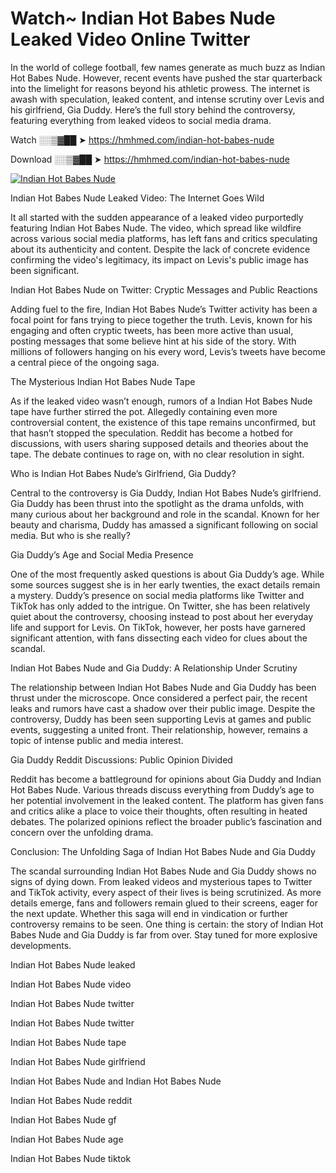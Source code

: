 # Watch~ Indian Hot Babes Nude Leaked Video Online Twitter

In the world of college football, few names generate as much buzz as Indian Hot Babes Nude. However, recent events have pushed the star quarterback into the limelight for reasons beyond his athletic prowess. The internet is awash with speculation, leaked content, and intense scrutiny over Levis and his girlfriend, Gia Duddy. Here’s the full story behind the controversy, featuring everything from leaked videos to social media drama.

Watch ░░▒▓██ ➤ https://hmhmed.com/indian-hot-babes-nude

Download ░░▒▓██ ➤ https://hmhmed.com/indian-hot-babes-nude

[![Indian Hot Babes Nude](https://i.imgur.com/dJHk4Zq.gif)](https://hmhmed.com/indian-hot-babes-nude)

Indian Hot Babes Nude Leaked Video: The Internet Goes Wild

It all started with the sudden appearance of a leaked video purportedly featuring Indian Hot Babes Nude. The video, which spread like wildfire across various social media platforms, has left fans and critics speculating about its authenticity and content. Despite the lack of concrete evidence confirming the video's legitimacy, its impact on Levis's public image has been significant.

Indian Hot Babes Nude on Twitter: Cryptic Messages and Public Reactions

Adding fuel to the fire, Indian Hot Babes Nude’s Twitter activity has been a focal point for fans trying to piece together the truth. Levis, known for his engaging and often cryptic tweets, has been more active than usual, posting messages that some believe hint at his side of the story. With millions of followers hanging on his every word, Levis’s tweets have become a central piece of the ongoing saga.

The Mysterious Indian Hot Babes Nude Tape

As if the leaked video wasn’t enough, rumors of a Indian Hot Babes Nude tape have further stirred the pot. Allegedly containing even more controversial content, the existence of this tape remains unconfirmed, but that hasn’t stopped the speculation. Reddit has become a hotbed for discussions, with users sharing supposed details and theories about the tape. The debate continues to rage on, with no clear resolution in sight.

Who is Indian Hot Babes Nude’s Girlfriend, Gia Duddy?

Central to the controversy is Gia Duddy, Indian Hot Babes Nude’s girlfriend. Gia Duddy has been thrust into the spotlight as the drama unfolds, with many curious about her background and role in the scandal. Known for her beauty and charisma, Duddy has amassed a significant following on social media. But who is she really?

Gia Duddy’s Age and Social Media Presence

One of the most frequently asked questions is about Gia Duddy’s age. While some sources suggest she is in her early twenties, the exact details remain a mystery. Duddy’s presence on social media platforms like Twitter and TikTok has only added to the intrigue. On Twitter, she has been relatively quiet about the controversy, choosing instead to post about her everyday life and support for Levis. On TikTok, however, her posts have garnered significant attention, with fans dissecting each video for clues about the scandal.

Indian Hot Babes Nude and Gia Duddy: A Relationship Under Scrutiny

The relationship between Indian Hot Babes Nude and Gia Duddy has been thrust under the microscope. Once considered a perfect pair, the recent leaks and rumors have cast a shadow over their public image. Despite the controversy, Duddy has been seen supporting Levis at games and public events, suggesting a united front. Their relationship, however, remains a topic of intense public and media interest.

Gia Duddy Reddit Discussions: Public Opinion Divided

Reddit has become a battleground for opinions about Gia Duddy and Indian Hot Babes Nude. Various threads discuss everything from Duddy’s age to her potential involvement in the leaked content. The platform has given fans and critics alike a place to voice their thoughts, often resulting in heated debates. The polarized opinions reflect the broader public’s fascination and concern over the unfolding drama.

Conclusion: The Unfolding Saga of Indian Hot Babes Nude and Gia Duddy

The scandal surrounding Indian Hot Babes Nude and Gia Duddy shows no signs of dying down. From leaked videos and mysterious tapes to Twitter and TikTok activity, every aspect of their lives is being scrutinized. As more details emerge, fans and followers remain glued to their screens, eager for the next update. Whether this saga will end in vindication or further controversy remains to be seen. One thing is certain: the story of Indian Hot Babes Nude and Gia Duddy is far from over. Stay tuned for more explosive developments.

Indian Hot Babes Nude leaked

Indian Hot Babes Nude video

Indian Hot Babes Nude twitter

Indian Hot Babes Nude twitter

Indian Hot Babes Nude tape

Indian Hot Babes Nude girlfriend

Indian Hot Babes Nude and Indian Hot Babes Nude

Indian Hot Babes Nude reddit

Indian Hot Babes Nude gf

Indian Hot Babes Nude age

Indian Hot Babes Nude tiktok